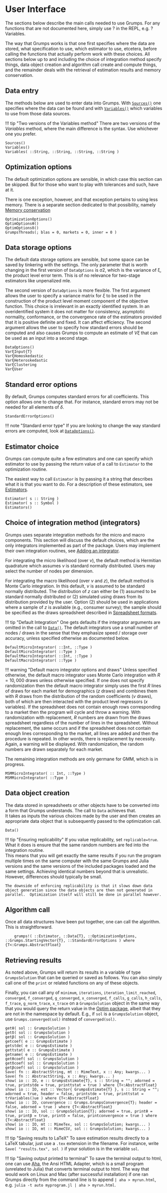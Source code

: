 # User Interface

The sections below describe the main calls needed to use Grumps.  For any functions that are not documented here, simply use ? in the REPL, e.g. ?Variables.

The way that Grumps works is that one first specifies where the data are stored, what specification to use, which estimator to use, etcetera, before calling the functions that actually perform work with these choices.  All sections below up to and including the choice of integration method specify things, data object creation and algorithm call create and compute things, and the remainder deals with the retrieval of estimation results and memory conservation.

## Data entry

The methods below are used to enter data into Grumps.  With [`Sources()`](@ref) one specifies where the data can be found and with [`Variables()`](@ref) which variables to use from those data sources.  

!!! tip "Two versions of the Variables method"
    There are two versions of the *Variables* method, where the main difference is the syntax.  Use whichever one you prefer.

```@docs
Sources()
Variables()
Variables( ::String, ::String, ::String, ::String )
```



## Optimization options

The default optimization options are sensible, in which case this section can be skipped.  But for those who want to play with tolerances and such, have at it.

There is one exception, however, and that exception pertains to using less memory.  There is a separate section dedicated to that possibility, namely [Memory conservation](@ref)

```@docs
OptimizationOptions()
OptimOptionsθ()
OptimOptionsδ()
GrumpsThreads(; blas = 0, markets = 0, inner = 0 )
```

## Data storage options

The default data storage options are sensible, but some space can be saved by tinkering with the settings.  The only parameter that is worth changing in the first version of `DataOptions` is
σ2, which is the variance of ξ, the product level error term.  This is of no relevance for two-stage estimators like unpenalized mle.

The second version of `DataOptions` is more flexible.  The first argument allows the user to specify a variance matrix for $ξ$ to be used in the construction of the product level moment component of the objective function.  This choice is irrelevant in an exactly identified system.  In an overidentified system it does not matter for consistency, asymptotic normality, conformance, or the convergence rate of the estimators provided that it is positive definite and fixed.  It can affect efficiency.  The second argument allows the user to specify how standard errors should be computed and also causes Grumps to compute an estimate of $V \xi$ that can be used as an input into a second stage.
```@docs
DataOptions()
VarξInput{T}
VarξHomoskedastic
VarξHeteroskedastic
VarξClustering
VarξUser
```

## Standard error options

By default, Grumps computes standard errors for all coefficients.  This option allows one to change that.  For instance, standard errors may not be needed for all elements of $\delta$.
```@docs
StandardErrorOptions()
```

!!! note "Standard error type"
    If you are looking to change the way standard errors are computed, look at [`DataOptions()`](@ref).

## Estimator choice

Grumps can compute quite a few estimators and one can specify which estimator to use by passing the return value of a call to `Estimator` to the optimization routine.

The easiest way to call `Estimator` is by passing it a string that describes what it is that you want to do. 
For a description of these estimators, see [Estimators](@ref).

```@docs
Estimator( s :: String )
Estimator( s :: Symbol )
Estimators()
```

## Choice of integration method (integrators)

Grumps uses separate integration methods for the micro and macro components. This section will discuss the default choices, which are the only integrators implemented as part of the package.  Users may implement their own integration routines, see [Adding an integrator](@ref).   

For integrating the micro likelihood (over $\nu$), the default method is Hermitian quadrature which assumes $\nu$ is standard normally distributed. Users may select the number of nodes per dimension. 

For integrating the macro likelihood (over $\nu$ and $z$), the default method is Monte Carlo integration. In this default, $\nu$ is assumed to be standard normally distributed.  The distribution of $z$ can either be (1) assumed to be standard normally distributed or (2) simulated using draws from its distribution provided by the user. Option (2) should be used in applications where a sample of $z$ is available (e.g., consumer survey); the sample should be specified as the draws spreadsheet described in [Spreadsheet formats](@ref). 

!!! tip "Default Integration"
    One gets defaults if the integrator arguments are omitted in the call to [`Data()`](@ref).  The default integrators use a small number of nodes / draws in the sense that they emphasize speed / storage over accuracy, unless specified otherwise as documented below.


```@docs
DefaultMicroIntegrator( ::Int, ::Type )
DefaultMicroIntegrator( ::Type )
DefaultMacroIntegrator( ::Int, ::Type )
DefaultMacroIntegrator( ::Type )
```

!!! warning "Default macro integrator options and draws"
    Unless specified otherwise, the default macro integrator uses Monte Carlo integration with $R = 10,000$ draws unless otherwise specified.  If one does not specify randomization then the default macro integrator simply uses the first $R$ lines of draws for each market for demographics ($z$ draws) and combines them with $R$ draws from the distribution of the random coefficients ($\nu$ draws), both of which are then interacted with the product level regressors ($x$ variables).  If the spreadsheet does not contain enough rows corresponding to a market then the program will cycle and throw a warning.  With randomization with replacement, $R$ numbers are drawn from the draws spreadsheet regardless of the number of lines in the spreadsheet.  Without replacement, the same occurs and if the spreadsheet does not contain enough lines corresponding to the market, all lines are added and then the procedure is repeated.  In other words, there is replacement by necessity.  Again, a warning will be displayed. With randomization, the random numbers are drawn separately for each market.

The remaining integration methods are only germane for GMM, which is in progress.

```@docs
MSMMicroIntegrator( :: Int, ::Type )
MSMMicroIntegrator( ::Type )
```





## Data object creation

The data stored in spreadsheets or other objects have to be converted into a form that Grumps understands.  The call to `Data` achieves that.  
It takes as inputs the various choices made by the user and then creates an appropriate data object that is subsequently passed to the optimization call.

```@docs
Data()
```

!!! tip "Ensuring replicability"
    If you value replicability, set `replicable=true`. What it does is ensure that the same random numbers are fed into the integration routine.  
     This means that you will get exactly the same results if you run the program multiple times on the same computer with the same Grumps and Julia versions and the same versions of the included packages loaded and the same settings.  Achieving identical numbers beyond that is unrealistic.  However, differences should typically be small.
    
    The downside of enforcing replicability is that it slows down data object generation since the data objects are then not generated in parallel.  Optimization itself will still be done in parallel however.


## Algorithm call

Once all data structures have been put together, one can call the algorithm.  This is straightforward.
```@docs
    grumps!( ::Estimator, ::Data{T}, ::OptimizationOptions, ::Grumps.StartingVector{T}, ::StandardErrorOptions ) where {T<:Grumps.AbstractFloat}
```

## Retrieving results

As noted above, Grumps will return its results in a variable of type `GrumpsSolution` that can be queried or saved as follows.  You can also simply call one of the `print` or 
related functions on any of these objects.

Finally, you can call any of `minimum`, `iterations`, `iteration_limit_reached`, `converged`, `f_converged`, `g_converged`, `x_converged`, `f_calls`, `g_calls`, `h_calls`,
`f_trace`, `g_norm_trace`, `x_trace` on a `GrumpsSolution` object in the same way that you would query the return value in the [Optim package](https://github.com/JuliaNLSolvers/Optim.jl/), albeit that they are not in the namespace by default. E.g., if `sol` is a `GrumpsSolution` object,  use `Grumps.converged(sol)` instead of `converged(sol)`.

```@docs
getθ( sol :: GrumpsSolution )
getδ( sol :: GrumpsSolution )
getβ( sol :: GrumpsSolution )
getcoef( e :: GrumpsEstimate )
getstde( e :: GrumpsEstimate )
gettstat( e :: GrumpsEstimate )
getname( e :: GrumpsEstimate )
getθcoef( sol :: GrumpsSolution )
getδcoef( sol :: GrumpsSolution )
getβcoef( sol :: GrumpsSolution )
Save( fn :: AbstractString, mt :: MimeText, x :: Any; kwargs... )
Save( fn :: AbstractString, x :: Any; kwargs... )
show( io :: IO, e :: GrumpsEstimate{T}, s :: String = ""; adorned = true, printstde = true, printtstat = true ) where {T<:AbstractFloat}
show( io :: IO, est :: Vector{ GrumpsEstimate{T} }, s :: String = ""; adorned = true, header = false, printstde = true, printtstat = trVariables()ue ) where {T<:AbstractFloat}
show( io :: IO, convergence :: Grumps.GrumpsConvergence{T}; header = false, adorned = true ) where {T<:AbstractFloat}
show( io :: IO, sol :: GrumpsSolution{T}; adorned = true, printθ = true, printβ = true, printδ = false, printconvergence = true ) where {T<:AbstractFloat}
show( io :: IO, mt :: MimeTex, sol :: GrumpsSolution; kwargs... ) 
show( io :: IO, mt :: MimeCSV, sol :: GrumpsSolution; kwargs... ) 
```

!!! tip "Saving results to LaTeX"
    To save estimation results directly to a LaTeX tabular, just use a `.tex` extension in the filename.  For instance, write `Save( "results.tex", sol )` if your solution is in the variable `sol`.


!!! tip "Saving output printed to terminal"
    To save the terminal output to html, one can use [Aha](https://github.com/theZiz/aha), the Ansi HTML Adapter, which is a small program (unrelated to Julia) that converts terminal output to html.  The way that would work on Linux and Mac (after successful installation) if one ran Grumps directly from the command line is to append `| aha > myrun.html`, e.g. `julia -t auto myprogram.jl | aha > myrun.html`.